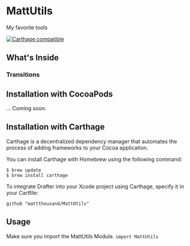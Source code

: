 # MattUtils
My favorite tools

[![Carthage compatible](https://img.shields.io/badge/Carthage-compatible-4BC51D.svg?style=flat)](https://github.com/mattthousand/mattutils)


## What's Inside

### Transitions

## Installation with CocoaPods

... Coming soon.


## Installation with Carthage

Carthage is a decentralized dependency manager that automates the process of adding frameworks to your Cocoa application.

You can install Carthage with Homebrew using the following command:

```
$ brew update
$ brew install carthage
```

To integrate Drafter into your Xcode project using Carthage, specify it in your Cartfile:

`github "mattthousand/MattUtils"`

## Usage

Make sure you import the MattUtils Module. `import MattUtils`

